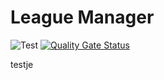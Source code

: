 # League Manager

![Test](https://github.com/ngruson/LeagueManager/workflows/.NET%20Core/badge.svg)
[![Quality Gate Status](https://sonarcloud.io/api/project_badges/measure?project=LeagueManager&metric=alert_status)](https://sonarcloud.io/dashboard?id=LeagueManager)

testje
